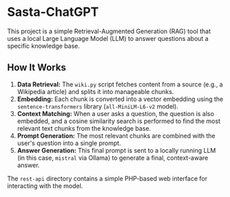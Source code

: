 # Sasta-ChatGPT

This project is a simple Retrieval-Augmented Generation (RAG) tool that uses a local Large Language Model (LLM) to answer questions about a specific knowledge base.

## How It Works

1.  **Data Retrieval:** The `wiki.py` script fetches content from a source (e.g., a Wikipedia article) and splits it into manageable chunks.
2.  **Embedding:** Each chunk is converted into a vector embedding using the `sentence-transformers` library (`all-MiniLM-L6-v2` model).
3.  **Context Matching:** When a user asks a question, the question is also embedded, and a cosine similarity search is performed to find the most relevant text chunks from the knowledge base.
4.  **Prompt Generation:** The most relevant chunks are combined with the user's question into a single prompt.
5.  **Answer Generation:** This final prompt is sent to a locally running LLM (in this case, `mistral` via Ollama) to generate a final, context-aware answer.

The `rest-api` directory contains a simple PHP-based web interface for interacting with the model.